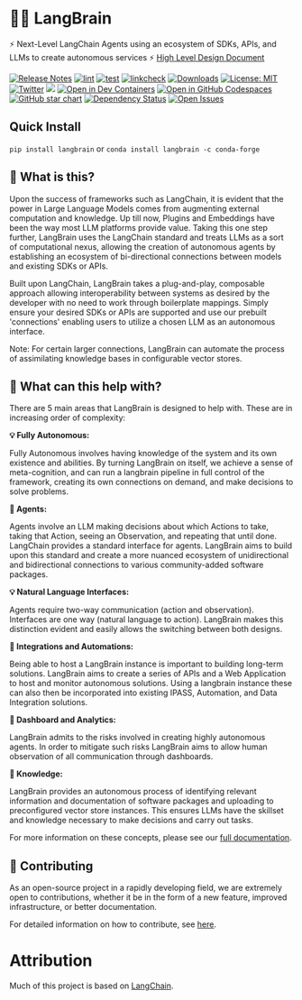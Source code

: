 # 🦜️🧠 LangBrain

⚡ Next-Level LangChain Agents using an ecosystem of SDKs, APIs, and LLMs to create autonomous services ⚡
[High Level Design Document](https://docs.google.com/document/d/1gNaR7g-2pTZiIcUosY0gcW8uCaU6SUwx3xf0UNvalLc/edit?usp=sharing)

[![Release Notes](https://img.shields.io/github/v/release/cybertheory/langbrain)](https://github.com/cybertheory/langbrain/releases)
[![lint](https://github.com/hwchase17/langchain/actions/workflows/lint.yml/badge.svg)](https://github.com/hwchase17/langchain/actions/workflows/lint.yml)
[![test](https://github.com/hwchase17/langchain/actions/workflows/test.yml/badge.svg)](https://github.com/hwchase17/langchain/actions/workflows/test.yml)
[![linkcheck](https://github.com/hwchase17/langchain/actions/workflows/linkcheck.yml/badge.svg)](https://github.com/hwchase17/langchain/actions/workflows/linkcheck.yml)
[![Downloads](https://static.pepy.tech/badge/langchain/month)](https://pepy.tech/project/langchain)
[![License: MIT](https://img.shields.io/badge/License-MIT-yellow.svg)](https://opensource.org/licenses/MIT)
[![Twitter](https://img.shields.io/twitter/url/https/twitter.com/langchainai.svg?style=social&label=Follow%20%40LangChainAI)](https://twitter.com/langchainai)
[![](https://dcbadge.vercel.app/api/server/6adMQxSpJS?compact=true&style=flat)](https://discord.gg/6adMQxSpJS)
[![Open in Dev Containers](https://img.shields.io/static/v1?label=Dev%20Containers&message=Open&color=blue&logo=visualstudiocode)](https://vscode.dev/redirect?url=vscode://ms-vscode-remote.remote-containers/cloneInVolume?url=https://github.com/hwchase17/langchain)
[![Open in GitHub Codespaces](https://github.com/codespaces/badge.svg)](https://codespaces.new/hwchase17/langchain)
[![GitHub star chart](https://img.shields.io/github/stars/hwchase17/langchain?style=social)](https://star-history.com/#hwchase17/langchain)
[![Dependency Status](https://img.shields.io/librariesio/github/hwchase17/langchain)](https://libraries.io/github/hwchase17/langchain)
[![Open Issues](https://img.shields.io/github/issues-raw/hwchase17/langchain)](https://github.com/hwchase17/langchain/issues)


## Quick Install

`pip install langbrain`
or
`conda install langbrain -c conda-forge`

## 🤔 What is this?
Upon the success of frameworks such as LangChain, it is evident that the power in Large Language Models comes from augmenting external computation and knowledge. Up till now, Plugins and Embeddings have been the way most LLM platforms provide value. Taking this one step further, LangBrain uses the LangChain standard and treats LLMs as a sort of computational nexus, allowing the creation of autonomous agents by establishing an ecosystem of bi-directional connections between models and existing SDKs or APIs.

Built upon LangChain, LangBrain takes a plug-and-play, composable approach allowing interoperability between systems as desired by the developer with no need to work through boilerplate mappings. Simply ensure your desired SDKs or APIs are supported and use our prebuilt 'connections' enabling users to utilize a chosen LLM as an autonomous interface.

Note: For certain larger connections, LangBrain can automate the process of assimilating knowledge bases in configurable vector stores.

## 🚀 What can this help with?

There are 5 main areas that LangBrain is designed to help with.
These are in increasing order of complexity:

**💡 Fully Autonomous:**

Fully Autonomous involves having knowledge of the system and its own existence and abilities. By turning LangBrain on itself, we achieve a sense of meta-cognition, and can run a langbrain pipeline in full control of the framework, creating its own connections on demand, and make decisions to solve problems.

**🤖 Agents:**

Agents involve an LLM making decisions about which Actions to take, taking that Action, seeing an Observation, and repeating that until done. LangChain provides a standard interface for agents. LangBrain aims to build upon this standard and create a more nuanced ecosystem of unidirectional and bidirectional connections to various community-added software packages.

**💡 Natural Language Interfaces:**

Agents require two-way communication (action and observation). Interfaces are one way (natural language to action). LangBrain makes this distinction evident and easily allows the switching between both designs.

**🔗 Integrations and Automations:**

Being able to host a LangBrain instance is important to building long-term solutions. LangBrain aims to create a series of APIs and a Web Application to host and monitor autonomous solutions. Using a langbrain instance these can also then be incorporated into existing IPASS, Automation, and Data Integration solutions.

**🧐 Dashboard and Analytics:**

LangBrain admits to the risks involved in creating highly autonomous agents. In order to mitigate such risks LangBrain aims to allow human observation of all communication through dashboards.

**🧠 Knowledge:**

LangBrain provides an autonomous process of identifying relevant information and documentation of software packages and uploading to preconfigured vector store instances. This ensures LLMs have the skillset and knowledge necessary to make decisions and carry out tasks.

For more information on these concepts, please see our [full documentation](https://langchain.readthedocs.io/en/latest/).

## 💁 Contributing

As an open-source project in a rapidly developing field, we are extremely open to contributions, whether it be in the form of a new feature, improved infrastructure, or better documentation.

For detailed information on how to contribute, see [here](.github/CONTRIBUTING.md).

# Attribution
Much of this project is based on [LangChain](https://github.com/hwchase17/langchain).

